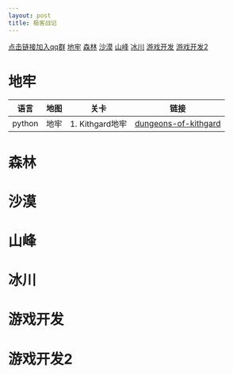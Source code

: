 ```yaml
---
layout: post
title: 极客战记
---
```

[点击链接加入qq群][网址1]
[地牢](#地牢)
[森林](#森林)
[沙漠](#沙漠)
[山峰](#山峰)
[冰川](#冰川)
[游戏开发](#游戏开发)
[游戏开发2](#游戏开发2)
# 地牢
语言 | 地图 | 关卡 | 链接
---|---|---|---
python | 地牢 | 1. Kithgard地牢 | [dungeons-of-kithgard](/极客战记/dungeons-of-kithgard.html)

# 森林
# 沙漠
# 山峰
# 冰川
# 游戏开发
# 游戏开发2

[网址1]:https://jq.qq.com/?_wv=1027&k=515sEh8